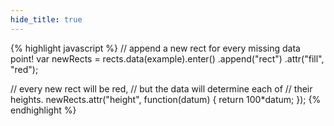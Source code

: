```yaml
---
hide_title: true
---
```


{% highlight javascript %}
// append a new rect for every missing data point!
var newRects = rects.data(example).enter()
  .append("rect")
  .attr("fill", "red");

  // every new rect will be red,
  // but the data will determine each of
  // their heights.
  newRects.attr("height",
    function(datum) { return 100*datum; });
{% endhighlight %}
